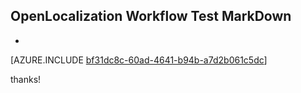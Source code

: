 ## OpenLocalization Workflow Test MarkDown
* 

[AZURE.INCLUDE [bf31dc8c-60ad-4641-b94b-a7d2b061c5dc](calleeMd1.md)]

 
thanks!